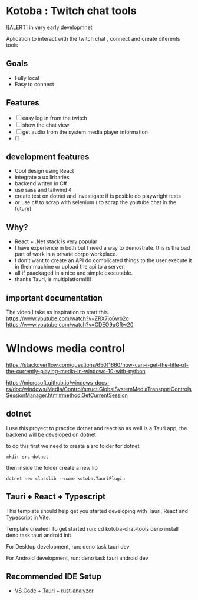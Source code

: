 # Kotoba : Twitch chat tools

![ALERT] in very early developmnet

Aplication to interact with the twitch chat , connect and create diferents tools

## Goals
- Fully local
- Easy to connect

## Features

- [ ] easy log in from the twitch
- [ ] show the chat view
- [ ] get audio from the system media player information 
- [ ] 

## development features

- Cool design using React
- integrate a ux lirbaries
- backend writen in C#
- use sass and tailwind 4
- create test on dotnet and investigate if is posible do playwright tests
- or use c# to scrap with selenium ( to scrap the youtube chat in the future)


## Why?

  - React + .Net stack is very popular
  - I have experience in both but I need a way to demostrate. this is the bad part of work in a private corpo workplace.
  - I don't want to create an API do complicated things to the user execute it in their machine or upload the api to a server.
  - all if paackaged in a nice and simple executable.
  - thanks Tauri, is multiplatform!!!!

## important documentation

  The video I take as inspiration to start this.
  https://www.youtube.com/watch?v=ZRX7jo6wb2o
  https://www.youtube.com/watch?v=CDEO9qGRw20

# WIndows media control 

https://stackoverflow.com/questions/65011660/how-can-i-get-the-title-of-the-currently-playing-media-in-windows-10-with-python

https://microsoft.github.io/windows-docs-rs/doc/windows/Media/Control/struct.GlobalSystemMediaTransportControlsSessionManager.html#method.GetCurrentSession

## dotnet

I use this proyect to practice dotnet and react so as well is a Tauri app, the backend will be developed on dotnet

to do this first we need to create a src folder for dotnet

`mkdir src-dotnet`

then inside the folder create a new lib

`dotnet new classlib --name kotoba.TauriPlugin`

## Tauri + React + Typescript

This template should help get you started developing with Tauri, React and Typescript in Vite.

Template created! To get started run:
  cd kotoba-chat-tools
  deno install
  deno task tauri android init

For Desktop development, run:
  deno task tauri dev

For Android development, run:
  deno task tauri android dev

## Recommended IDE Setup

- [VS Code](https://code.visualstudio.com/) + [Tauri](https://marketplace.visualstudio.com/items?itemName=tauri-apps.tauri-vscode) + [rust-analyzer](https://marketplace.visualstudio.com/items?itemName=rust-lang.rust-analyzer)
